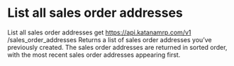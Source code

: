 # List all sales order addresses

List all sales order addresses get https://api.katanamrp.com/v1 /sales_order_addresses
Returns a list of sales order addresses you’ve previously created. The sales order
addresses are returned in sorted order, with the most recent sales order addresses
appearing first.
